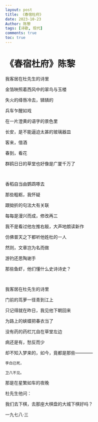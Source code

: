 ```yaml
---
layout: post
title: 《春宿杜府》
date: 2023-10-23
Author: 陈黎
tags: [诗歌, 现代]
comments: true
toc: true
---
```

# 《春宿杜府》陈黎

我客居在杜先生的诗里

金箔映照着西风中的翠鸟与玉楼

失火的绛唇冷去，辚辚的

兵车乍醒如戏

在一片澄黄的语字的景色里

长安，是不能逼迫太甚的玻璃器皿

客来，借酒

春到，看花

群鸥日日的草堂也好像是广厦千万了

‍

香稻自当由鹦鹉啄去

那些粗粝，我怀疑

跟拗折的句法大有关联

每每是漫兴而成，修改再三

我不是看过他左推右敲，大声地朗读新作

仿佛普天之下都听他姓杜的一人

然则，文章岂为名而做　　　

游钓还思陶谢手

那些鱼虾，他们懂什么史诗诗史？

‍

我客居在杜先生的诗里

门前的茑萝一径青到江上

只记得就在昨日，我见他下朝回来

为路上的蛱蝶把春衣当了

没有药的药栏兀自在草堂左边

病还是有，愁反而少

却不知入梦来的，如今，竟都是那些————

    李白已死，

    卫八不见。


那是在星繁如车的夜晚

杜先生他问：

我们去下棋，去那座大棋盘的大城下棋好吗？

一九七八·三
